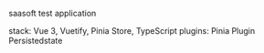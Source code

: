 saasoft test application

stack: Vue 3, Vuetify, Pinia Store, TypeScript
plugins: Pinia Plugin Persistedstate
